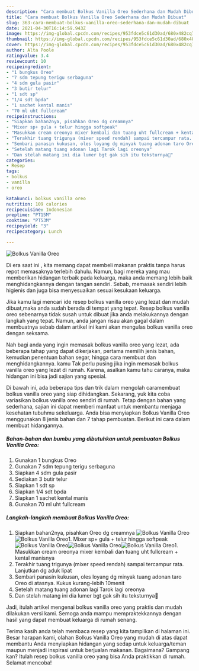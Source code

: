 ```yaml
---
description: "Cara membuat Bolkus Vanilla Oreo Sederhana dan Mudah Dibuat"
title: "Cara membuat Bolkus Vanilla Oreo Sederhana dan Mudah Dibuat"
slug: 363-cara-membuat-bolkus-vanilla-oreo-sederhana-dan-mudah-dibuat
date: 2021-04-30T16:14:59.943Z
image: https://img-global.cpcdn.com/recipes/953fdce5c61d30ad/680x482cq70/bolkus-vanilla-oreo-foto-resep-utama.jpg
thumbnail: https://img-global.cpcdn.com/recipes/953fdce5c61d30ad/680x482cq70/bolkus-vanilla-oreo-foto-resep-utama.jpg
cover: https://img-global.cpcdn.com/recipes/953fdce5c61d30ad/680x482cq70/bolkus-vanilla-oreo-foto-resep-utama.jpg
author: Alta Poole
ratingvalue: 3.4
reviewcount: 10
recipeingredient:
- "1 bungkus Oreo"
- "7 sdm tepung terigu serbaguna"
- "4 sdm gula pasir"
- "3 butir telur"
- "1 sdt sp"
- "1/4 sdt bpda"
- "1 sachet kental manis"
- "70 ml uht fullcream"
recipeinstructions:
- "Siapkan bahan2nya, pisahkan Oreo dg creamnya"
- "Mixer sp+ gula + telur hingga softpeak"
- "Masukkan cream oreonya mixer kembali dan tuang uht fullcream + kental manisnya"
- "Terakhir tuang trigunya (mixer speed rendah) sampai tercampur rata. Lanjutkan dg aduk lipat"
- "Sembari panasin kukusan, oles loyang dg minyak tuang adonan taro Oreo di atasnya. Kukus kurang-lebih 10menit"
- "Setelah matang tuang adonan lagi Tarok lagi oreonya"
- "Dan stelah matang ini dia lumer bgt gak sih itu teksturnya🤤"
categories:
- Resep
tags:
- bolkus
- vanilla
- oreo

katakunci: bolkus vanilla oreo 
nutrition: 109 calories
recipecuisine: Indonesian
preptime: "PT15M"
cooktime: "PT53M"
recipeyield: "3"
recipecategory: Lunch

---
```



![Bolkus Vanilla Oreo](https://img-global.cpcdn.com/recipes/953fdce5c61d30ad/680x482cq70/bolkus-vanilla-oreo-foto-resep-utama.jpg)

Di era  saat ini , kita memang dapat membeli makanan praktis tanpa harus repot memasaknya terlebih dahulu. Namun, bagi mereka yang mau memberikan hidangan terbaik pada keluarga, maka anda memang lebih baik menghidangkannya dengan tangan sendiri. Sebab, memasak sendiri lebih higienis dan juga bisa menyesuaikan sesuai kesukaan keluarga.

Jika kamu lagi mencari ide resep bolkus vanilla oreo yang lezat dan mudah dibuat,maka anda sudah berada di tempat yang tepat. Resep bolkus vanilla oreo  sebenarnya tidak susah untuk dibuat jika anda melakukannya dengan langkah yang tepat. Namun, anda jangan risau akan gagal dalam membuatnya 
sebab dalam artikel ini kami akan mengulas bolkus vanilla oreo dengan seksama.  



Nah bagi anda yang ingin memasak bolkus vanilla oreo yang lezat, ada beberapa tahap yang dapat dikerjakan, pertama memilih jenis bahan, kemudian penentuan bahan segar, hingga cara membuat dan menghidangkannya. kamu Tak perlu pusing jika ingin memasak bolkus vanilla oreo yang lezat di rumah. Karena, asalkan kamu  tahu caranya, maka hidangan ini bisa jadi sajian yang spesial.

Di bawah ini, ada beberapa tips dan trik dalam mengolah caramembuat bolkus vanilla oreo yang siap dihidangkan. Sekarang, yuk kita coba variasikan bolkus vanilla oreo sendiri di rumah. Tetap dengan bahan yang sederhana, sajian ini dapat memberi manfaat untuk membantu menjaga kesehatan tubuhmu sekeluarga. Anda bisa menyiapkan Bolkus Vanilla Oreo menggunakan 8 jenis bahan dan 7 tahap pembuatan. Berikut ini cara dalam membuat hidangannya.

<!--inarticleads1-->

##### Bahan-bahan dan bumbu yang dibutuhkan untuk pembuatan Bolkus Vanilla Oreo:

1. Gunakan 1 bungkus Oreo
1. Gunakan 7 sdm tepung terigu serbaguna
1. Siapkan 4 sdm gula pasir
1. Sediakan 3 butir telur
1. Siapkan 1 sdt sp
1. Siapkan 1/4 sdt bpda
1. Siapkan 1 sachet kental manis
1. Gunakan 70 ml uht fullcream




<!--inarticleads2-->

##### Langkah-langkah membuat Bolkus Vanilla Oreo:

1. Siapkan bahan2nya, pisahkan Oreo dg creamnya
<img src="https://img-global.cpcdn.com/steps/394c8ab442740d99/160x128cq70/bolkus-vanilla-oreo-langkah-memasak-1-foto.jpg" alt="Bolkus Vanilla Oreo"><img src="https://img-global.cpcdn.com/steps/56fd3f2d1821cb80/160x128cq70/bolkus-vanilla-oreo-langkah-memasak-1-foto.jpg" alt="Bolkus Vanilla Oreo">1. Mixer sp+ gula + telur hingga softpeak
<img src="https://img-global.cpcdn.com/steps/f19879bc77266d67/160x128cq70/bolkus-vanilla-oreo-langkah-memasak-2-foto.jpg" alt="Bolkus Vanilla Oreo"><img src="https://img-global.cpcdn.com/steps/76eaf37ea88ea27c/160x128cq70/bolkus-vanilla-oreo-langkah-memasak-2-foto.jpg" alt="Bolkus Vanilla Oreo"><img src="https://img-global.cpcdn.com/steps/6134faa37d8d8a89/160x128cq70/bolkus-vanilla-oreo-langkah-memasak-2-foto.jpg" alt="Bolkus Vanilla Oreo">1. Masukkan cream oreonya mixer kembali dan tuang uht fullcream + kental manisnya
1. Terakhir tuang trigunya (mixer speed rendah) sampai tercampur rata. Lanjutkan dg aduk lipat
1. Sembari panasin kukusan, oles loyang dg minyak tuang adonan taro Oreo di atasnya. Kukus kurang-lebih 10menit
1. Setelah matang tuang adonan lagi Tarok lagi oreonya
1. Dan stelah matang ini dia lumer bgt gak sih itu teksturnya🤤




Jadi, itulah artikel mengenai  bolkus vanilla oreo  yang praktis dan mudah dilakukan versi kami. Semoga anda mampu mempraktekkannya dengan hasil yang dapat membuat keluarga di rumah senang. 

Terima kasih anda telah membaca resep yang kita tampilkan di halaman ini. Besar harapan kami, olahan  Bolkus Vanilla Oreo yang mudah di atas dapat membantu Anda menyiapkan hidangan yang sedap untuk keluarga/teman maupun menjadi inspirasi untuk berjualan makanan. Bagaimana? Gampang kan? Itulah resep bolkus vanilla oreo yang bisa Anda praktikkan di rumah. Selamat mencoba!

